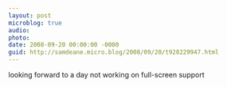 ```yaml
---
layout: post
microblog: true
audio: 
photo: 
date: 2008-09-20 00:00:00 -0000
guid: http://samdeane.micro.blog/2008/09/20/t928229947.html
---
```

looking forward to a day not working on full-screen support
